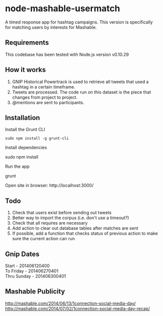 node-mashable-usermatch
===============

A timed response app for hashtag campaigns. This version is specifically for matching users by interests for Mashable.

Requirements
------------

This codebase has been tested with Node.js version v0.10.29

How it works
------------

1. GNIP Historical Powertrack is used to retrieve all tweets that used a hashtag in a certain timeframe.
2. Tweets are processed.  The code run on this dataset is the piece that changes from project to project.
3. @mentions are sent to participants.

Installation
------------

Install the Grunt CLI

	sudo npm install -g grunt-cli

Install dependencies

  sudo npm install
  
Run the app

  grunt
  
Open site in browser: http://localhost:3000/

Todo
----
1. Check that users exist before sending out tweets
2. Better way to import the corpus (i.e. don't use a timeout?)
3. Check that all requires are necessary
4. Add action to clear out database tables after matches are sent
5. If possible, add a function that checks status of previous action to make sure the current action can run

Gnip Dates
----------
Start - 201406120400<br />
To Friday - 201406270401<br />
Thru Sunday - 201406300401

Mashable Publicity
------------------
<http://mashable.com/2014/06/13/1connection-social-media-day/><br />
<http://mashable.com/2014/07/02/1connection-social-media-day-recap/>
